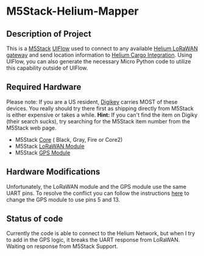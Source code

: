 # M5Stack-Helium-Mapper

## Description of Project

This is a [M5Stack](https://m5stack.com) [UIFlow](https://flow.m5stack.com) used to connect to any available [Helium LoRaWAN gateway](https://helium.com) and send location information to [Helium Cargo Integration](https://cargo.helium.com/).  Using UIFlow, you can also generate the necessary Micro Python code to utilize this capability outside of UIFlow.

## Required Hardware

Please note:  If you are a US resident, [Digikey](https://www.digikey.com/) carries MOST of these devices.  You really should try there first as shipping directly from M5Stack is either expensive or takes a while. **Hint:** If you can't find the item on Digiky (their search sucks), try searching for the M5Stack item number from the M5Stack web page. 

* M5Stack [Core](https://m5stack.com/collections/m5-core) ( Black, Gray, Fire or Core2)
* M5Stack [LoRaWAN Module](https://m5stack.com/collections/m5-module/products/lorawan-modulerhf76-052?variant=30331964325978)
* M5Stack [GPS Module](https://m5stack.com/collections/m5-module/products/gps-module)

## Hardware Modifications

Unfortunately, the LoRaWAN module and the GPS module use the same UART pins.  To resolve the conflict you can follow the instructions [here](https://docs.m5stack.com/#/en/module/gps) to change the GPS module to use pins 5 and 13.

## Status of code

Currently the code is able to connect to the Helium Network, but when I try to add in the GPS logic, it breaks the UART response from LoRaWAN.  Waiting on response from M5Stack Support.
